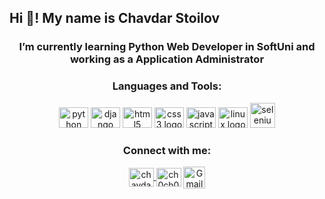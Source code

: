 <h2 align="left">Hi 👋! My name is Chavdar Stoilov</h2>

###

<h3 align="center">I’m currently learning Python Web Developer in SoftUni and working as a Application Administrator</h3>


###


###
<h3 align="center" >Languages and Tools:</h3>
<div align="center">
    <img src="https://cdn.jsdelivr.net/gh/devicons/devicon/icons/python/python-original.svg" height="33" width="47" alt="python logo"  />
    <img src="https://cdn.jsdelivr.net/gh/devicons/devicon/icons/django/django-plain.svg" height="33" width="47" alt="django logo"  />
    <img src="https://cdn.jsdelivr.net/gh/devicons/devicon/icons/html5/html5-original.svg" height="33" width="47" alt="html5 logo"  />
    <img src="https://cdn.jsdelivr.net/gh/devicons/devicon/icons/css3/css3-original.svg" height="33" width="47" alt="css3 logo"  />
    <img src="https://cdn.jsdelivr.net/gh/devicons/devicon/icons/javascript/javascript-original.svg" height="33" width="47" alt="javascript logo"  />
    <img src="https://cdn.jsdelivr.net/gh/devicons/devicon/icons/linux/linux-original.svg" height="33" width="47" alt="linux logo"  />
    <a href="https://www.selenium.dev" target="_blank" rel="noreferrer"> <img src="https://raw.githubusercontent.com/detain/svg-logos/780f25886640cef088af994181646db2f6b1a3f8/svg/selenium-logo.svg" alt="selenium" width="40" height="40"/> </a> 

</div>

###
<h3 align="center" >Connect with me:</h3>
<div align="center">
<a href="https://linkedin.com/in/chavdar-stoilov-7a8088167" target="blank"><img align="center" src="https://raw.githubusercontent.com/rahuldkjain/github-profile-readme-generator/master/src/images/icons/Social/linked-in-alt.svg" alt="chavdar-stoilov-7a8088167" height="30" width="40" /> </a>
<a href="https://instagram.com/ch0ch0o" target="blank"><img align="center" src="https://raw.githubusercontent.com/rahuldkjain/github-profile-readme-generator/master/src/images/icons/Social/instagram.svg" alt="ch0ch0o" height="30" width="40" /></a>
<a target="_blank" href="mailto:stoilov.chavdar@gmail.com">
  <img align="center" alt="Gmail" height="35" width="35" src="https://upload.wikimedia.org/wikipedia/commons/2/2e/Gmail_2020.png" />
</a>
</div>

###
